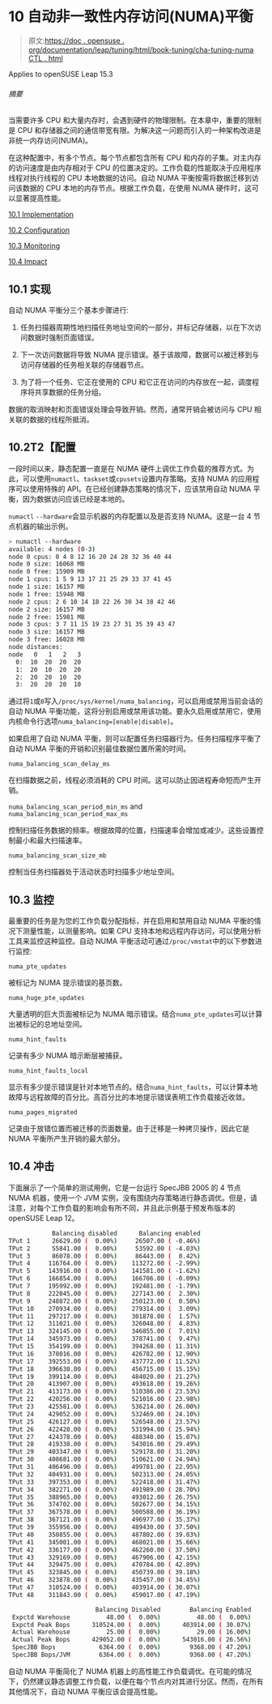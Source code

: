 # 10 自动非一致性内存访问(NUMA)平衡

> 原文:[https://doc . opensuse . org/documentation/leap/tuning/html/book-tuning/cha-tuning-numa CTL . html](https://doc.opensuse.org/documentation/leap/tuning/html/book-tuning/cha-tuning-numactl.html)

Applies to openSUSE Leap 15.3

###### 摘要

当需要许多 CPU 和大量内存时，会遇到硬件的物理限制。在本章中，重要的限制是 CPU 和存储器之间的通信带宽有限。为解决这一问题而引入的一种架构改进是非统一内存访问(NUMA)。

在这种配置中，有多个节点。每个节点都包含所有 CPU 和内存的子集。对主内存的访问速度是由内存相对于 CPU 的位置决定的。工作负载的性能取决于应用程序线程对执行线程的 CPU 本地数据的访问。自动 NUMA 平衡按需将数据迁移到访问该数据的 CPU 本地的内存节点。根据工作负载，在使用 NUMA 硬件时，这可以显著提高性能。

[10.1 Implementation](cha-tuning-numactl.html#sec-tuning-numactl-implementation)

[10.2 Configuration](cha-tuning-numactl.html#sec-tuning-numactl-configuration)

[10.3 Monitoring](cha-tuning-numactl.html#sec-tuning-numactl-monitoring)

[10.4 Impact](cha-tuning-numactl.html#sec-tuning-numactl-impact)

## 10.1 实现

自动 NUMA 平衡分三个基本步骤进行:

1.  任务扫描器周期性地扫描任务地址空间的一部分，并标记存储器，以在下次访问数据时强制页面错误。

2.  下一次访问数据将导致 NUMA 提示错误。基于该故障，数据可以被迁移到与访问存储器的任务相关联的存储器节点。

3.  为了将一个任务、它正在使用的 CPU 和它正在访问的内存放在一起，调度程序将共享数据的任务分组。

数据的取消映射和页面错误处理会导致开销。然而，通常开销会被访问与 CPU 相关联的数据的线程所抵消。

## 10.2T2【配置

一段时间以来，静态配置一直是在 NUMA 硬件上调优工作负载的推荐方式。为此，可以使用`numactl`、`taskset`或`cpusets`设置内存策略。支持 NUMA 的应用程序可以使用特殊的 API。在已经创建静态策略的情况下，应该禁用自动 NUMA 平衡，因为数据访问应该已经是本地的。

`numactl` `--hardware`会显示机器的内存配置以及是否支持 NUMA。这是一台 4 节点机器的输出示例。

```sh
> numactl --hardware
available: 4 nodes (0-3)
node 0 cpus: 0 4 8 12 16 20 24 28 32 36 40 44
node 0 size: 16068 MB
node 0 free: 15909 MB
node 1 cpus: 1 5 9 13 17 21 25 29 33 37 41 45
node 1 size: 16157 MB
node 1 free: 15948 MB
node 2 cpus: 2 6 10 14 18 22 26 30 34 38 42 46
node 2 size: 16157 MB
node 2 free: 15981 MB
node 3 cpus: 3 7 11 15 19 23 27 31 35 39 43 47
node 3 size: 16157 MB
node 3 free: 16028 MB
node distances:
node   0   1   2   3
  0:  10  20  20  20
  1:  20  10  20  20
  2:  20  20  10  20
  3:  20  20  20  10
```

通过将`1`或`0`写入`/proc/sys/kernel/numa_balancing`，可以启用或禁用当前会话的自动 NUMA 平衡功能，这将分别启用或禁用该功能。要永久启用或禁用它，使用内核命令行选项`numa_balancing=[enable|disable]`。

如果启用了自动 NUMA 平衡，则可以配置任务扫描器行为。任务扫描程序平衡了自动 NUMA 平衡的开销和识别最佳数据位置所需的时间。

`numa_balancing_scan_delay_ms`

在扫描数据之前，线程必须消耗的 CPU 时间。这可以防止因进程寿命短而产生开销。

`numa_balancing_scan_period_min_ms` and `numa_balancing_scan_period_max_ms`

控制扫描任务数据的频率。根据故障的位置，扫描速率会增加或减少。这些设置控制最小和最大扫描速率。

`numa_balancing_scan_size_mb`

控制当任务扫描器处于活动状态时扫描多少地址空间。

## 10.3 监控

最重要的任务是为您的工作负载分配指标，并在启用和禁用自动 NUMA 平衡的情况下测量性能，以测量影响。如果 CPU 支持本地和远程内存访问，可以使用分析工具来监控这种监控。自动 NUMA 平衡活动可通过`/proc/vmstat`中的以下参数进行监控:

`numa_pte_updates`

被标记为 NUMA 提示错误的基页数。

`numa_huge_pte_updates`

大量透明的巨大页面被标记为 NUMA 暗示错误。结合`numa_pte_updates`可以计算出被标记的总地址空间。

`numa_hint_faults`

记录有多少 NUMA 暗示断层被捕获。

`numa_hint_faults_local`

显示有多少提示错误是针对本地节点的。结合`numa_hint_faults`，可以计算本地故障与远程故障的百分比。高百分比的本地提示错误表明工作负载接近收敛。

`numa_pages_migrated`

记录由于放错位置而被迁移的页面数量。由于迁移是一种拷贝操作，因此它是 NUMA 平衡所产生开销的最大部分。

## 10.4 冲击

下面展示了一个简单的测试用例，它是一台运行 SpecJBB 2005 的 4 节点 NUMA 机器，使用一个 JVM 实例，没有围绕内存策略进行静态调优。但是，请注意，对每个工作负载的影响会有所不同，并且此示例基于预发布版本的 openSUSE Leap 12。

```sh
            Balancing disabled      Balancing enabled
TPut 1      26629.00 (  0.00%)     26507.00 ( -0.46%)
TPut 2      55841.00 (  0.00%)     53592.00 ( -4.03%)
TPut 3      86078.00 (  0.00%)     86443.00 (  0.42%)
TPut 4     116764.00 (  0.00%)    113272.00 ( -2.99%)
TPut 5     143916.00 (  0.00%)    141581.00 ( -1.62%)
TPut 6     166854.00 (  0.00%)    166706.00 ( -0.09%)
TPut 7     195992.00 (  0.00%)    192481.00 ( -1.79%)
TPut 8     222045.00 (  0.00%)    227143.00 (  2.30%)
TPut 9     248872.00 (  0.00%)    250123.00 (  0.50%)
TPut 10    270934.00 (  0.00%)    279314.00 (  3.09%)
TPut 11    297217.00 (  0.00%)    301878.00 (  1.57%)
TPut 12    311021.00 (  0.00%)    326048.00 (  4.83%)
TPut 13    324145.00 (  0.00%)    346855.00 (  7.01%)
TPut 14    345973.00 (  0.00%)    378741.00 (  9.47%)
TPut 15    354199.00 (  0.00%)    394268.00 ( 11.31%)
TPut 16    378016.00 (  0.00%)    426782.00 ( 12.90%)
TPut 17    392553.00 (  0.00%)    437772.00 ( 11.52%)
TPut 18    396630.00 (  0.00%)    456715.00 ( 15.15%)
TPut 19    399114.00 (  0.00%)    484020.00 ( 21.27%)
TPut 20    413907.00 (  0.00%)    493618.00 ( 19.26%)
TPut 21    413173.00 (  0.00%)    510386.00 ( 23.53%)
TPut 22    420256.00 (  0.00%)    521016.00 ( 23.98%)
TPut 23    425581.00 (  0.00%)    536214.00 ( 26.00%)
TPut 24    429052.00 (  0.00%)    532469.00 ( 24.10%)
TPut 25    426127.00 (  0.00%)    526548.00 ( 23.57%)
TPut 26    422428.00 (  0.00%)    531994.00 ( 25.94%)
TPut 27    424378.00 (  0.00%)    488340.00 ( 15.07%)
TPut 28    419338.00 (  0.00%)    543016.00 ( 29.49%)
TPut 29    403347.00 (  0.00%)    529178.00 ( 31.20%)
TPut 30    408681.00 (  0.00%)    510621.00 ( 24.94%)
TPut 31    406496.00 (  0.00%)    499781.00 ( 22.95%)
TPut 32    404931.00 (  0.00%)    502313.00 ( 24.05%)
TPut 33    397353.00 (  0.00%)    522418.00 ( 31.47%)
TPut 34    382271.00 (  0.00%)    491989.00 ( 28.70%)
TPut 35    388965.00 (  0.00%)    493012.00 ( 26.75%)
TPut 36    374702.00 (  0.00%)    502677.00 ( 34.15%)
TPut 37    367578.00 (  0.00%)    500588.00 ( 36.19%)
TPut 38    367121.00 (  0.00%)    496977.00 ( 35.37%)
TPut 39    355956.00 (  0.00%)    489430.00 ( 37.50%)
TPut 40    350855.00 (  0.00%)    487802.00 ( 39.03%)
TPut 41    345001.00 (  0.00%)    468021.00 ( 35.66%)
TPut 42    336177.00 (  0.00%)    462260.00 ( 37.50%)
TPut 43    329169.00 (  0.00%)    467906.00 ( 42.15%)
TPut 44    329475.00 (  0.00%)    470784.00 ( 42.89%)
TPut 45    323845.00 (  0.00%)    450739.00 ( 39.18%)
TPut 46    323878.00 (  0.00%)    435457.00 ( 34.45%)
TPut 47    310524.00 (  0.00%)    403914.00 ( 30.07%)
TPut 48    311843.00 (  0.00%)    459017.00 ( 47.19%)

                        Balancing Disabled        Balancing Enabled
 Expctd Warehouse          48.00 (  0.00%)          48.00 (  0.00%)
 Expctd Peak Bops      310524.00 (  0.00%)      403914.00 ( 30.07%)
 Actual Warehouse          25.00 (  0.00%)          29.00 ( 16.00%)
 Actual Peak Bops      429052.00 (  0.00%)      543016.00 ( 26.56%)
 SpecJBB Bops            6364.00 (  0.00%)        9368.00 ( 47.20%)
 SpecJBB Bops/JVM        6364.00 (  0.00%)        9368.00 ( 47.20%)
```

自动 NUMA 平衡简化了 NUMA 机器上的高性能工作负载调优。在可能的情况下，仍然建议静态调整工作负载，以便在每个节点内对其进行分区。然而，在所有其他情况下，自动 NUMA 平衡应该会提高性能。